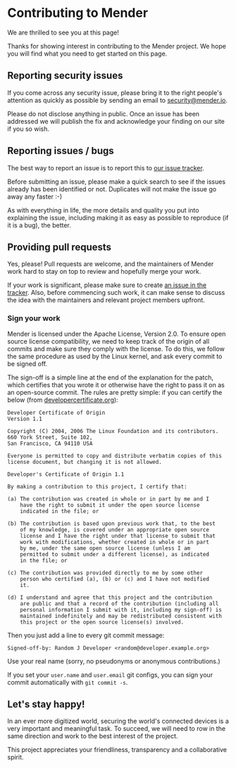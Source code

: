 Contributing to Mender
============================

We are thrilled to see you at this page!

Thanks for showing interest in contributing to the Mender project. We hope you 
will find what you need to get started on this page.

## Reporting security issues

If you come across any security issue, please bring it to the right people's 
attention as quickly as possible by sending an email to 
[security@mender.io](mailto:security@mender.io).

Please do not disclose anything in public. Once an issue has been addressed we 
will publish the fix and acknowledge your finding on our site if you so wish.


## Reporting issues / bugs
The best way to report an issue is to report this to 
[our issue tracker](https://tracker.mender.io/projects/MEN?target=_blank).

Before submitting an issue, please make a quick search to see if the issues 
already has been identified or not. Duplicates will not make the issue go away 
any faster :-)

As with everything in life, the more details and quality you put into explaining 
the issue, including making it as easy as possible to reproduce (if it is a bug),
the better.

## Providing pull requests
Yes, please! Pull requests are welcome, and the maintainers of Mender work hard 
to stay on top to review and hopefully merge your work.

If your work is significant, please make sure to create 
[an issue in the tracker](https://tracker.mender.io/projects/MEN?target=_blank). 
Also, before commencing such work, it can make sense to discuss the idea with 
the maintainers and relevant project members upfront.


### Sign your work
Mender is licensed under the Apache License, Version 2.0. To ensure open source
license compatibility, we need to keep track of the origin of all commits and 
make sure they comply with the license. To do this, we follow the same procedure 
as used by the Linux kernel, and ask every commit to be signed off.

The sign-off is a simple line at the end of the explanation for the
patch, which certifies that you wrote it or otherwise have the right to
pass it on as an open-source commit.  The rules are pretty simple: if you
can certify the below (from 
[developercertificate.org](http://developercertificate.org/)):


```
Developer Certificate of Origin
Version 1.1

Copyright (C) 2004, 2006 The Linux Foundation and its contributors.
660 York Street, Suite 102,
San Francisco, CA 94110 USA

Everyone is permitted to copy and distribute verbatim copies of this
license document, but changing it is not allowed.

Developer's Certificate of Origin 1.1

By making a contribution to this project, I certify that:

(a) The contribution was created in whole or in part by me and I
    have the right to submit it under the open source license
    indicated in the file; or

(b) The contribution is based upon previous work that, to the best
    of my knowledge, is covered under an appropriate open source
    license and I have the right under that license to submit that
    work with modifications, whether created in whole or in part
    by me, under the same open source license (unless I am
    permitted to submit under a different license), as indicated
    in the file; or

(c) The contribution was provided directly to me by some other
    person who certified (a), (b) or (c) and I have not modified
    it.

(d) I understand and agree that this project and the contribution
    are public and that a record of the contribution (including all
    personal information I submit with it, including my sign-off) is
    maintained indefinitely and may be redistributed consistent with
    this project or the open source license(s) involved.
```

Then you just add a line to every git commit message:

    Signed-off-by: Random J Developer <random@developer.example.org>

Use your real name (sorry, no pseudonyms or anonymous contributions.)

If you set your `user.name` and `user.email` git configs, you can sign your
commit automatically with `git commit -s`.

## Let's stay happy!
In an ever more digitized world, securing the world's connected devices is a 
very important and meaningful task. To succeed, we will need to row in the 
same direction and work to the best interest of the project. 

This project appreciates your friendliness, transparency and a collaborative 
spirit.
